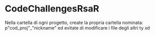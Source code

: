 # CodeChallengesRsaR

Nella cartella di ogni progetto, create la propria cartella nominata: p"cod_proj"_"nickname" ed evitate di modificare i file degli altri ty xd
